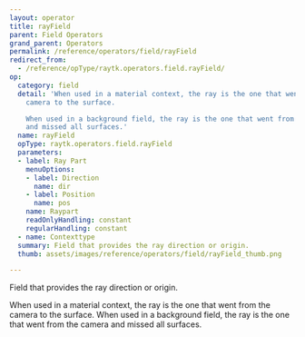 ```yaml
---
layout: operator
title: rayField
parent: Field Operators
grand_parent: Operators
permalink: /reference/operators/field/rayField
redirect_from:
  - /reference/opType/raytk.operators.field.rayField/
op:
  category: field
  detail: 'When used in a material context, the ray is the one that went from the
    camera to the surface.

    When used in a background field, the ray is the one that went from the camera
    and missed all surfaces.'
  name: rayField
  opType: raytk.operators.field.rayField
  parameters:
  - label: Ray Part
    menuOptions:
    - label: Direction
      name: dir
    - label: Position
      name: pos
    name: Raypart
    readOnlyHandling: constant
    regularHandling: constant
  - name: Contexttype
  summary: Field that provides the ray direction or origin.
  thumb: assets/images/reference/operators/field/rayField_thumb.png

---
```



Field that provides the ray direction or origin.

When used in a material context, the ray is the one that went from the camera to the surface.
When used in a background field, the ray is the one that went from the camera and missed all surfaces.